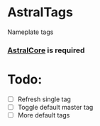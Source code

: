 # AstralTags
Nameplate tags

### [AstralCore](https://github.com/Astrum-Project/AstralCore) is required

# Todo:
- [ ] Refresh single tag
- [ ] Toggle default master tag
- [ ] More default tags
